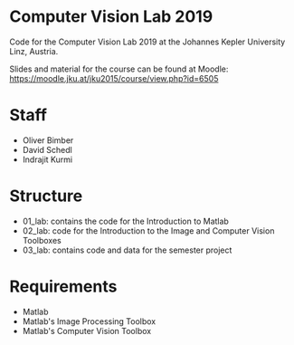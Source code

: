 # Computer Vision Lab 2019
Code for the Computer Vision Lab 2019 at the Johannes Kepler University Linz, Austria.

Slides and material for the course can be found at Moodle:
 https://moodle.jku.at/jku2015/course/view.php?id=6505


# Staff
 * Oliver Bimber
 * David Schedl 
 * Indrajit Kurmi


# Structure

 * 01_lab: contains the code for the Introduction to Matlab
 * 02_lab: code for the Introduction to the Image and Computer Vision Toolboxes
 * 03_lab: contains code and data for the semester project
   
# Requirements

* Matlab 
* Matlab's Image Processing Toolbox
* Matlab's Computer Vision Toolbox

